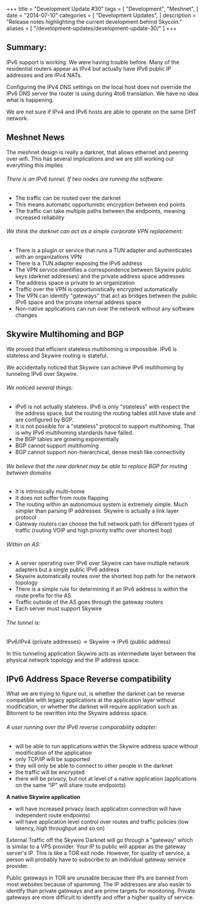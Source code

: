 +++
title = "Development Update #30"
tags = [
    "Development",
    "Meshnet",
]
date = "2014-07-10"
categories = [
    "Development Updates",
]
description = "Release notes highlighting the current development behind Skycoin."
aliases = [
	"/development-updates/development-update-30/"
]
+++

## Summary:

IPv6 support is working. We were having trouble before. Many of the residential routers appear as IPv4 but actually have IPv6 public IP addresses and are IPv4 NATs.

Configuring the IPv4 DNS settings on the local host does not override the IPv6 DNS server the router is using during 4to6 translation. We have no idea what is happening.

We are not sure if IPv4 and IPv6 hosts are able to operate on the same DHT network.

## Meshnet News

The meshnet design is really a darknet, that allows ethernet and peering over wifi. This has several implications and we are still working out everything this implies

###### There is an IPv6 tunnel. If two nodes are running the software:
- The traffic can be routed over the darknet
- This means automatic opportunistic encryption between end points
- The traffic can take multiple paths between the endpoints, meaning increased reliability

###### We think the darknet can act as a simple corporate VPN replacement:
- There is a plugin or service that runs a TUN adapter and authenticates with an organizations VPN
- There is a TUN adapter exposing the IPv6 address
- The VPN service identifies a correspondence between Skywire public keys (darknet addresses) and the private address space addresses
- The address space is private to an organization
- Traffic over the VPN is opportunistically encrypted automatically
- The VPN can identify "gateways" that act as bridges between the public IPv6 space and the private internal address space
- Non-native applications can run over the network without any software changes

## Skywire Multihoming and BGP

We proved that efficient stateless multihoming is impossible. IPv6 is stateless and Skywire routing is stateful.

We accidentally noticed that Skywire can achieve IPv6 multihoming by tunneling IPv6 over Skywire.

###### We noticed several things:
- IPv6 is not actually stateless. IPv6 is only "stateless" with respect the the address space, but the routing the routing tables still have state and are configured by BGP.
- It is not possible for a "stateless" protocol to support multihoming. That is why IPv6 multihoming standards have failed.
- the BGP tables are growing exponentially
- BGP cannot support multihoming
- BGP cannot support non-hierarchical, dense mesh like connectivity

###### We believe that the new darknet may be able to replace BGP for routing between domains
- It is intrinsically multi-home
- It does not suffer from route flapping
- The routing within an autonomous system is extremely simple. Much simpler than parsing IP addresses. Skywire is actually a link layer protocol
- Gateway routers can choose the full network path for different types of traffic (routing VOIP and high priority traffic over shortest hop)

###### Within an AS:
- A server operating over IPv6 over Skywire can have multiple network adapters but a single public IPv6 address
- Skywire automatically routes over the shortest hop path for the network topology
- There is a simple rule for determining if an IPv6 address is within the route prefix for the AS
- Traffic outside of the AS goes through the gateway routers
- Each server must support Skywire

###### The tunnel is:
IPv6/IPv4 (private addresses) -> Skywire -> IPv6 (public address)

In this tunneling application Skywire acts as intermediate layer between the physical network topology and the IP address space.

## IPv6 Address Space Reverse compatibility

What we are trying to figure out, is whether the darknet can be reverse compatible with legacy applications at the application layer without modification, or whether the darknet will require application such as Bitorrent to be rewritten into the Skywire address space.

###### A user running over the IPv6 reverse comparability adapter:
- will be able to run applications within the Skywire address space without modification of the application
- only TCP/IP will be supported
- they will only be able to connect to other people in the darknet
- the traffic will be encrypted
- there will be privacy, but not at level of a native application (applications on the same "IP" will share route endpoints)

**A native Skywire application**
- will have increased privacy (each application connection will have independent route endpoints)
- will have application level control over routes and traffic policies  (low latency, high throughput and so on)

External Traffic off the Skywire Darknet will go through a "gateway" which is similar to a VPS provider. Your IP to public will appear as the gateway server's IP. This is like a TOR exit node. However, for quality of service, a person will probably have to subscribe to an individual gateway service provider.

Public gateways in TOR are unusable because their IPs are banned from most websites because of spamming. The IP addresses are also easier to identify than private gateways and are prime targets for monitoring. Private gateways are more difficult to identify and offer a higher quality of service.
